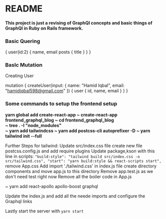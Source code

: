 # README

#### This project is just a revising of GraphQl concepts and basic things of GraphQl in Ruby on Rails framework.


### Basic Quering

{
user(id:2) {
name,
email
posts {
title
}
}
}


### BasIc Mutation 
Creating User

mutation {
    createUser(input: {
        name: "Hamid Iqbal",
        email: "hamidiqbal598@gmail.com"
    }) {
        user {
        id,
        name,
        email
        }
    }
}

### Some commands to setup the frontend setup

**yarn global add create-react-app
~  create-react-app frontend_graphql_blog
~ cd frontend_graphql_blog   
~ tree . -I "node_modules"  
~ yarn add tailwindcss
~ yarn add postcss-cli autoprefixer -D
~ yarn tailwind init --full**

Further Steps for tailwind:
Update src/index.css file
create new file postcss.config.js and add require plugins
Update package,kson with this line in scripts:
`"build:style": "tailwind build src/index.css -o src/tailwind.css",
"start": "yarn build:style && react-scripts start",`
remove App.css
Add import './tailwind.css' in index.js file
create directory components and move app.js to this directory
Remove app.test.js as we don't need test right now
Remove all the boiler code in App.js

~  yarn add react-apollo apollo-boost graphql

Update the index.js and add all the neede imports and configure the Graphql links


Lastly start the server with
    `yarn start`


